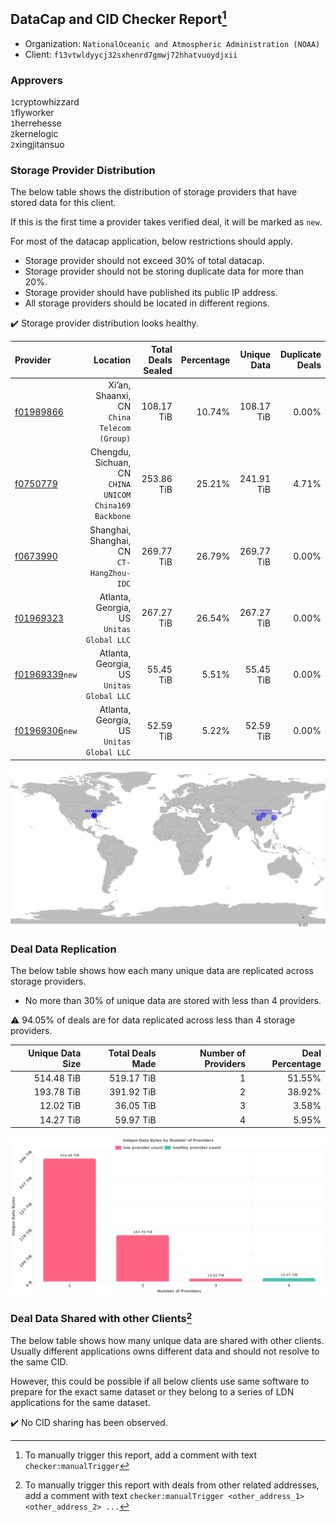 ## DataCap and CID Checker Report[^1]
 - Organization: `NationalOceanic and Atmospheric Administration (NOAA)`
 - Client: `f13vtwldyycj32sxhenrd7gmwj72hhatvuoydjxii`
### Approvers
`1`cryptowhizzard<br/>`1`flyworker<br/>`1`herrehesse<br/>`2`kernelogic<br/>`2`xingjitansuo

### Storage Provider Distribution
The below table shows the distribution of storage providers that have stored data for this client.

If this is the first time a provider takes verified deal, it will be marked as `new`.

For most of the datacap application, below restrictions should apply.
 - Storage provider should not exceed 30% of total datacap.
 - Storage provider should not be storing duplicate data for more than 20%.
 - Storage provider should have published its public IP address.
 - All storage providers should be located in different regions.

✔️ Storage provider distribution looks healthy.

| Provider                                                    |                                                  Location | Total Deals Sealed | Percentage | Unique Data | Duplicate Deals |
| :---------------------------------------------------------- | --------------------------------------------------------: | -----------------: | ---------: | ----------: | --------------: |
| [f01989866](https://filfox.info/en/address/f01989866)       |            Xi’an, Shaanxi, CN<br/>`China Telecom (Group)` |         108.17 TiB |     10.74% |  108.17 TiB |           0.00% |
| [f0750779](https://filfox.info/en/address/f0750779)         | Chengdu, Sichuan, CN<br/>`CHINA UNICOM China169 Backbone` |         253.86 TiB |     25.21% |  241.91 TiB |           4.71% |
| [f0673990](https://filfox.info/en/address/f0673990)         |              Shanghai, Shanghai, CN<br/>`CT-HangZhou-IDC` |         269.77 TiB |     26.79% |  269.77 TiB |           0.00% |
| [f01969323](https://filfox.info/en/address/f01969323)       |              Atlanta, Georgia, US<br/>`Unitas Global LLC` |         267.27 TiB |     26.54% |  267.27 TiB |           0.00% |
| [f01969339](https://filfox.info/en/address/f01969339)`new`  |              Atlanta, Georgia, US<br/>`Unitas Global LLC` |          55.45 TiB |      5.51% |   55.45 TiB |           0.00% |
| [f01969306](https://filfox.info/en/address/f01969306)`new`  |              Atlanta, Georgia, US<br/>`Unitas Global LLC` |          52.59 TiB |      5.22% |   52.59 TiB |           0.00% |

<img src="https://raw.githubusercontent.com/data-preservation-programs/filplus-checker-assets/main/filecoin-project/filecoin-plus-large-datasets/issues/1483/1677554813806.png"/>

### Deal Data Replication
The below table shows how each many unique data are replicated across storage providers.

- No more than 30% of unique data are stored with less than 4 providers.

⚠️ 94.05% of deals are for data replicated across less than 4 storage providers.

| Unique Data Size | Total Deals Made | Number of Providers | Deal Percentage |
| ---------------: | ---------------: | ------------------: | --------------: |
|       514.48 TiB |       519.17 TiB |                   1 |          51.55% |
|       193.78 TiB |       391.92 TiB |                   2 |          38.92% |
|        12.02 TiB |        36.05 TiB |                   3 |           3.58% |
|        14.27 TiB |        59.97 TiB |                   4 |           5.95% |

<img src="https://raw.githubusercontent.com/data-preservation-programs/filplus-checker-assets/main/filecoin-project/filecoin-plus-large-datasets/issues/1483/1677554814730.png"/>

### Deal Data Shared with other Clients[^3]
The below table shows how many unique data are shared with other clients.
Usually different applications owns different data and should not resolve to the same CID.

However, this could be possible if all below clients use same software to prepare for the exact same dataset or they belong to a series of LDN applications for the same dataset.

✔️ No CID sharing has been observed.

[^1]: To manually trigger this report, add a comment with text `checker:manualTrigger`

[^2]: Deals from those addresses are combined into this report as they are specified with `checker:manualTrigger`

[^3]: To manually trigger this report with deals from other related addresses, add a comment with text `checker:manualTrigger <other_address_1> <other_address_2> ...`
